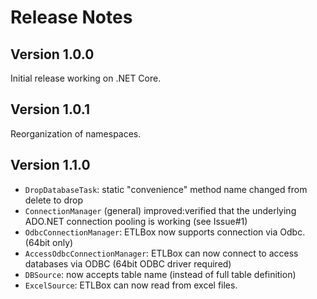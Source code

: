 # Release Notes

## Version 1.0.0

Initial release working on .NET Core.

## Version 1.0.1

Reorganization of namespaces.

## Version 1.1.0

* `DropDatabaseTask`: static "convenience" method name changed from delete to drop 
* `ConnectionManager` (general) improved:verified that the underlying ADO.NET connection pooling is working (see Issue#1)
* `OdbcConnectionManager`: ETLBox now supports connection via Odbc. (64bit only)
* `AccessOdbcConnectionManager`: ETLBox can now connect to access databases via ODBC (64bit ODBC driver required)
* `DBSource`: now accepts table name (instead of full table definition)
* `ExcelSource`: ETLBox can now read from excel files. 